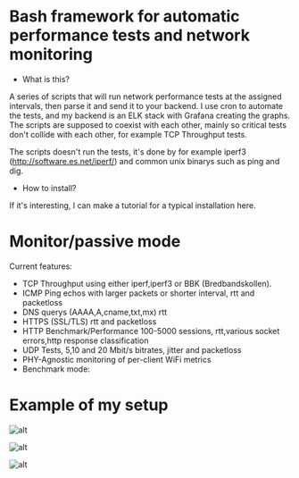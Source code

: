 # Bash framework for automatic performance tests and network monitoring

- What is this?
 
A series of scripts that will run network performance tests at the assigned intervals, then parse it and send it to your backend. I use cron to automate the tests, and my backend is an ELK stack with Grafana creating the graphs. The scripts are supposed to coexist with each other, mainly so critical tests don't collide with each other, for example TCP Throughput tests.

The scripts doesn't run the tests, it's done by for example iperf3 (http://software.es.net/iperf/) and common unix binarys such as ping and dig.

- How to install?
 
If it's interesting, I can make a tutorial for a typical installation here.

# Monitor/passive mode
Current features:

- TCP Throughput using either iperf,iperf3 or BBK (Bredbandskollen).
- ICMP Ping echos with larger packets or shorter interval, rtt and packetloss
- DNS querys (AAAA,A,cname,txt,mx) rtt
- HTTPS (SSL/TLS) rtt and packetloss
- HTTP Benchmark/Performance 100-5000 sessions, rtt,various socket errors,http response classification
- UDP Tests, 5,10 and 20 Mbit/s bitrates, jitter and packetloss
- PHY-Agnostic monitoring of per-client WiFi metrics
- Benchmark mode:

# Example of my setup
 
![alt](http://project-mayhem.se/files/dashboard1.png)
 
![alt](http://project-mayhem.se/files/dashboard2.PNG)
 
![alt](http://project-mayhem.se/files/dashboard3.PNG)
